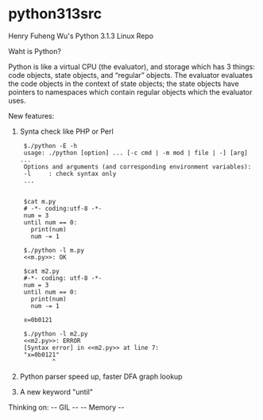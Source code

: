 python313src
============

Henry Fuheng Wu's Python 3.1.3 Linux Repo

Waht is Python?

Python is like a virtual CPU (the evaluator), and storage which has 3 things: code objects, state objects, and “regular” objects. The evaluator evaluates the code objects in the context of state objects; the state objects have pointers to namespaces which contain regular objects which the evaluator uses.


New features:

1. Synta check like PHP or Perl

        $./python -E -h
        usage: ./python [option] ... [-c cmd | -m mod | file | -] [arg] ...
        Options and arguments (and corresponding environment variables):
        -l     : check syntax only
        ...


        $cat m.py
        # -*- coding:utf-8 -*-
        num = 3
        until num == 0:
          print(num)
          num -= 1
        
        $./python -l m.py
        <<m.py>>: OK
        
        $cat m2.py
        #-*- coding: utf-8 -*-
        num = 3
        until num == 0:
          print(num)
          num -= 1
        
        x=0b0121
        
        $./python -l m2.py
        <<m2.py>>: ERROR
        [Syntax error] in <<m2.py>> at line 7:
        "x=0b0121"
                ^


2. Python parser speed up, faster DFA graph lookup

3. A new keyword "until"


Thinking on:
-- GIL --
-- Memory --
